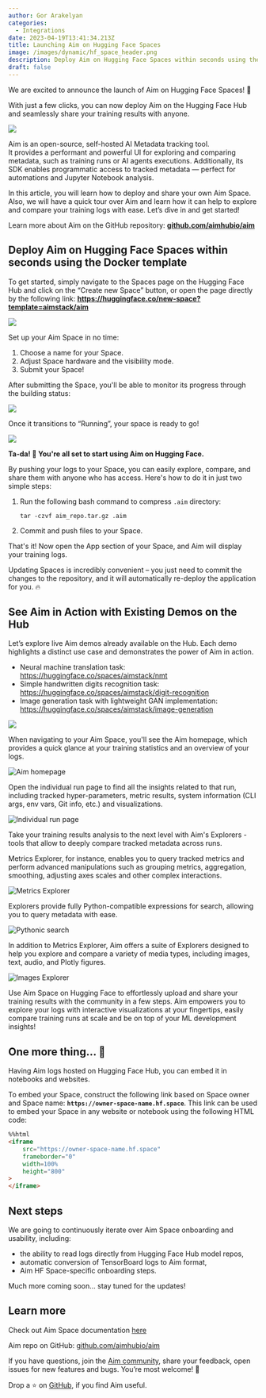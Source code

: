 ```yaml
---
author: Gor Arakelyan
categories:
  - Integrations
date: 2023-04-19T13:41:34.213Z
title: Launching Aim on Hugging Face Spaces
image: /images/dynamic/hf_space_header.png
description: Deploy Aim on Hugging Face Spaces within seconds using the Docker template!
draft: false
---
```

We are excited to announce the launch of Aim on Hugging Face Spaces! 🚀

With just a few clicks, you can now deploy Aim on the Hugging Face Hub and seamlessly share your training results with anyone.

![](/images/dynamic/hf_space_me.png)

Aim is an open-source, self-hosted AI Metadata tracking tool.\
It provides a performant and powerful UI for exploring and comparing metadata, such as training runs or AI agents executions. Additionally, its SDK enables programmatic access to tracked metadata — perfect for automations and Jupyter Notebook analysis.

In this article, you will learn how to deploy and share your own Aim Space. Also, we will have a quick tour over Aim and learn how it can help to explore and compare your training logs with ease. Let’s dive in and get started!

Learn more about Aim on the GitHub repository: **[github.com/aimhubio/aim](https://github.com/aimhubio/aim)**

## Deploy Aim on Hugging Face Spaces within seconds using the Docker template

To get started, simply navigate to the Spaces page on the Hugging Face Hub and click on the “Create new Space” button, or open the page directly by the following link: [](https://huggingface.co/new-space?template=aimstack/aim)**<https://huggingface.co/new-space?template=aimstack/aim>**

![](/images/dynamic/hf_space_deploy.png)

Set up your Aim Space in no time:

1. Choose a name for your Space.
2. Adjust Space hardware and the visibility mode.
3. Submit your Space!

After submitting the Space, you'll be able to monitor its progress through the building status:

![](/images/dynamic/hf_space_building.png)

Once it transitions to “Running”, your space is ready to go!

![](/images/dynamic/hf_space_running.png)

**Ta-da! 🎉 You're all set to start using Aim on Hugging Face.**

By pushing your logs to your Space, you can easily explore, compare, and share them with anyone who has access. Here's how to do it in just two simple steps:

1. Run the following bash command to compress `.aim` directory:

   ```shell
   tar -czvf aim_repo.tar.gz .aim
   ```
2. Commit and push files to your Space.

That's it! Now open the App section of your Space, and Aim will display your training logs.

Updating Spaces is incredibly convenient – you just need to commit the changes to the repository, and it will automatically re-deploy the application for you. 🔥

## See Aim in Action with Existing Demos on the Hub

Let’s explore live Aim demos already available on the Hub. Each demo highlights a distinct use case and demonstrates the power of Aim in action.

* Neural machine translation task: [](https://huggingface.co/spaces/aimstack/nmt)<https://huggingface.co/spaces/aimstack/nmt>
* Simple handwritten digits recognition task: [](https://huggingface.co/spaces/aimstack/digit-recognition)<https://huggingface.co/spaces/aimstack/digit-recognition>
* Image generation task with lightweight GAN implementation: [](https://huggingface.co/spaces/aimstack/image-generation)<https://huggingface.co/spaces/aimstack/image-generation>

![](/images/dynamic/hf_space_demos.png)

When navigating to your Aim Space, you'll see the Aim homepage, which provides a quick glance at your training statistics and an overview of your logs.

![Aim homepage](/images/dynamic/hf_space_overview.png "Aim homepage")

Open the individual run page to find all the insights related to that run, including tracked hyper-parameters, metric results, system information (CLI args, env vars, Git info, etc.) and visualizations.

![Individual run page](/images/dynamic/hf_space_individual_run.png "Individual run page")

Take your training results analysis to the next level with Aim's Explorers - tools that allow to deeply compare tracked metadata across runs.

Metrics Explorer, for instance, enables you to query tracked metrics and perform advanced manipulations such as grouping metrics, aggregation, smoothing, adjusting axes scales and other complex interactions.

![Metrics Explorer](/images/dynamic/hf_space_me.png "Metrics Explorer")

Explorers provide fully Python-compatible expressions for search, allowing you to query metadata with ease.

![Pythonic search](/images/dynamic/hf_space_pythonic_search.png "Pythonic search")

In addition to Metrics Explorer, Aim offers a suite of Explorers designed to help you explore and compare a variety of media types, including images, text, audio, and Plotly figures.

![Images Explorer](/images/dynamic/hf_space_media.png "Images Explorer")

Use Aim Space on Hugging Face to effortlessly upload and share your training results with the community in a few steps. Aim empowers you to explore your logs with interactive visualizations at your fingertips, easily compare training runs at scale and be on top of your ML development insights!

## One more thing… 👀

Having Aim logs hosted on Hugging Face Hub, you can embed it in notebooks and websites.

To embed your Space, construct the following link based on Space owner and Space name: **`https://owner-space-name.hf.space`**. This link can be used to embed your Space in any website or notebook using the following HTML code:

```html
%%html
<iframe
    src="https://owner-space-name.hf.space"
    frameborder="0"
    width=100%
    height="800"
>
</iframe>
```

## Next steps

We are going to continuously iterate over Aim Space onboarding and usability, including:

* the ability to read logs directly from Hugging Face Hub model repos,
* automatic conversion of TensorBoard logs to Aim format,
* Aim HF Space-specific onboarding steps.

Much more coming soon... stay tuned for the updates!

## Learn more

Check out Aim Space documentation [here](https://aimstack.readthedocs.io/en/latest/using/huggingface_spaces.html)

Aim repo on GitHub: [github.com/aimhubio/aim](http://github.com/aimhubio/aim)

If you have questions, join the [Aim community](https://community.aimstack.io/), share your feedback, open issues for new features and bugs. You’re most welcome! 🙌

Drop a ⭐️ on [GitHub](https://github.com/aimhubio/aim), if you find Aim useful.